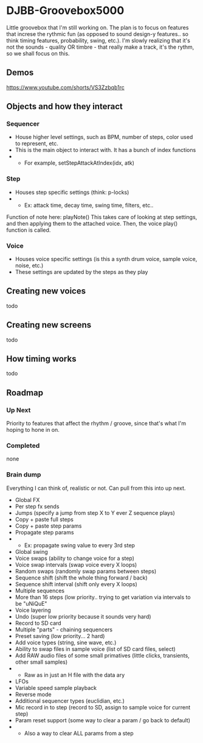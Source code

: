 # DJBB-Groovebox5000
Little groovebox that I'm still working on. The plan is to focus on features that increse the rythmic fun (as opposed to sound design-y features.. so think timing features, probability, swing, etc.). I'm slowly realizing that it's not the sounds - quality OR timbre - that really make a track, it's the rythm, so we shall focus on this.

## Demos
https://www.youtube.com/shorts/VS3Zzbqb1rc

## Objects and how they interact
### Sequencer
* House higher level settings, such as BPM, number of steps, color used to represent, etc.
* This is the main object to interact with. It has a bunch of index functions
* * For example, setStepAttackAtIndex(idx, atk)

### Step
* Houses step specific settings (think: p-locks)
* * Ex: attack time, decay time, swing time, filters, etc..

Function of note here: playNote()
This takes care of looking at step settings, and then applying them to the attached voice.
Then, the voice play() function is called. 

### Voice
* Houses voice specific settings (is this a synth drum voice, sample voice, noise, etc.)
* These settings are updated by the steps as they play

## Creating new voices
todo

## Creating new screens
todo

## How timing works
todo

## Roadmap
### Up Next
Priority to features that affect the rhythm / groove, since that's what I'm hoping to hone in on.

### Completed
none

### Brain dump
Everything I can think of, realistic or not. Can pull from this into up next.

- Global FX
- Per step fx sends
- Jumps (specify a jump from step X to Y ever Z sequence plays)
- Copy + paste full steps
- Copy + paste step params
- Propagate step params
- - Ex: propagate swing value to every 3rd step
- Global swing
- Voice swaps (ability to change voice for a step)
- Voice swap intervals (swap voice every X loops)
- Random swaps (randomly swap params between steps)
- Sequence shift (shift the whole thing forward / back)
- Sequence shift interval (shift only every X loops)
- Multiple sequences
- More than 16 steps (low priority.. trying to get variation via intervals to be "uNiQuE"
- Voice layering
- Undo (super low priority because it sounds very hard)
- Record to SD card
- Multiple "parts" - chaining sequencers
- Preset saving (low priority... 2 hard)
- Add voice types (string, sine wave, etc.)
- Ability to swap files in sample voice (list of SD card files, select)
- Add RAW audio files of some small primatives (little clicks, transients, other small samples)
- - Raw as in just an H file with the data ary
- LFOs
- Variable speed sample playback
- Reverse mode
- Additional sequencer types (euclidian, etc.)
- Mic record in to step (record to SD, assign to sample voice for current step)
- Param reset support (some way to clear a param / go back to default)
-  - Also a way to clear ALL params from a step
